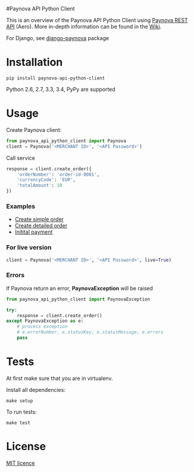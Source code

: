 #Paynova API Python Client

This is an overview of the Paynova API Python Client using [Paynova REST API](http://docs.paynova.com/display/API/Paynova+API+Home) (Aero). More in-depth information can be found in the [Wiki](https://github.com/Paynova/paynova-api-php-client/wiki).

For Django, see [django-paynova](https://github.com/akolpakov/django-paynova) package

# Installation
```
pip install paynova-api-python-client
```
Python 2.6, 2.7, 3.3, 3.4, PyPy are supported

# Usage
Create Paynova client:
```python
from paynova_api_python_client import Paynova
client = Paynova('<MERCHANT ID>', '<API Password>')
```

Call service
```python
response = client.create_order({
    'orderNumber': 'order-id-0001',
    'currencyCode': 'EUR',
    'totalAmount': 10
})
```

### Examples
* [Create simple order](./examples/create_simple_order.py)
* [Create detailed order](./examples/create_detailed_order.py)
* [Initital payment](./examples/initial_payment.py)

### For live version
```python
client = Paynova('<MERCHANT ID>', '<API Password>', live=True)
```

### Errors
If Paynova return an error, **PaynovaException** will be raised
```python
from paynova_api_python_client import PaynovaException

try:
    response = client.create_order()
except PaynovaException as e:
    # process exception
    # e.errorNumber, e.statusKey, e.statusMessage, e.errors
    pass
```

# Tests
At first make sure that you are in virtualenv.

Install all dependencies:
```
make setup
```
To run tests:
```
make test
```

# License
[MIT licence](./LICENSE)
